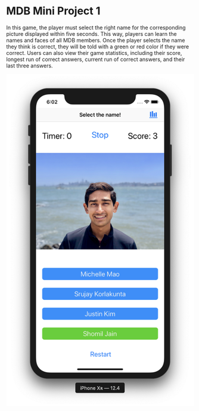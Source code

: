 # MDB Mini Project 1
In this game, the player must select the right name for the corresponding picture displayed within five seconds. This way, players can learn the names and faces of all MDB members. Once the player selects the name they think is correct, they will be told with a green or red color if they were correct. Users can also view their game statistics, including their score, longest run of correct answers, current run of correct answers, and their last three answers.


![The page where users indicate the correct name](questions_page.png)
